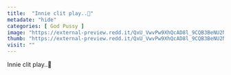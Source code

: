 ```yaml
---
title:  "Innie clit play..💎"
metadate: "hide"
categories: [ God Pussy ]
image: "https://external-preview.redd.it/QxU_VwvPw9XhQcAD8l_9CQB3BeNU2NngUT1fP8qBjW4.jpg?auto=webp&s=905399db24375bc55608d5659a29a024329bff4b"
thumb: "https://external-preview.redd.it/QxU_VwvPw9XhQcAD8l_9CQB3BeNU2NngUT1fP8qBjW4.jpg?width=216&crop=smart&auto=webp&s=51ad881e8e960b794966206d01efe3ad9172c4c4"
visit: ""
---
```

Innie clit play..💎
